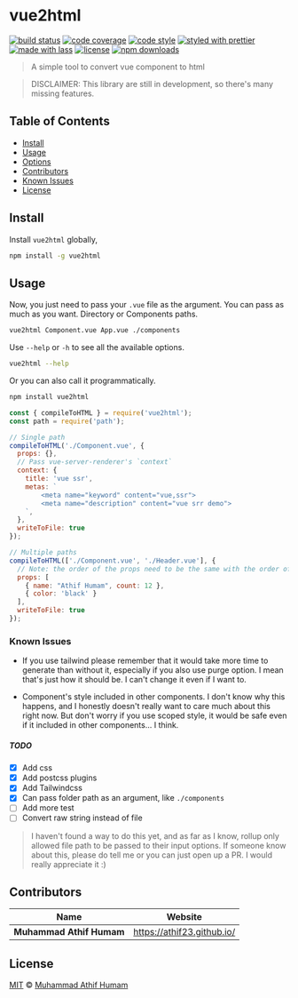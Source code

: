 # vue2html

[![build status](https://img.shields.io/travis/com/athif23/vue2html.svg)](https://travis-ci.com/athif23/vue2html)
[![code coverage](https://img.shields.io/codecov/c/github/athif23/vue2html.svg)](https://codecov.io/gh/athif23/vue2html)
[![code style](https://img.shields.io/badge/code_style-XO-5ed9c7.svg)](https://github.com/sindresorhus/xo)
[![styled with prettier](https://img.shields.io/badge/styled_with-prettier-ff69b4.svg)](https://github.com/prettier/prettier)
[![made with lass](https://img.shields.io/badge/made_with-lass-95CC28.svg)](https://lass.js.org)
[![license](https://img.shields.io/github/license/athif23/vue2html.svg)](LICENSE)
[![npm downloads](https://img.shields.io/npm/dt/vue2html.svg)](https://npm.im/vue2html)

> A simple tool to convert vue component to html 

> DISCLAIMER: This library are still in development, so there's many missing features.


## Table of Contents

* [Install](#install)
* [Usage](#usage)
* [Options](#options)
* [Contributors](#contributors)
* [Known Issues](#known-issues)
* [License](#license)


## Install

Install `vue2html` globally,

```sh
npm install -g vue2html
```

## Usage

Now, you just need to pass your `.vue` file as the argument. You can pass as much as you want. Directory or Components paths.

```sh
vue2html Component.vue App.vue ./components 
```

Use `--help` or `-h` to see all the available options.
```sh
vue2html --help
```

Or you can also call it programmatically.

```sh
npm install vue2html
```

```js
const { compileToHTML } = require('vue2html');
const path = require('path');

// Single path
compileToHTML('./Component.vue', {
  props: {},
  // Pass vue-server-renderer's `context`
  context: { 
    title: 'vue ssr',
    metas: `
        <meta name="keyword" content="vue,ssr">
        <meta name="description" content="vue srr demo">
    `,
  },
  writeToFile: true
});

// Multiple paths
compileToHTML(['./Component.vue', './Header.vue'], {
  // Note: the order of the props need to be the same with the order of the paths
  props: [
    { name: "Athif Humam", count: 12 },
    { color: 'black' }
  ],
  writeToFile: true
});
```

### Known Issues
* If you use tailwind please remember that it would take more time to generate than without it, especially if you also use purge option. I mean that's just how it should be. I can't change it even if I want to.

* Component's style included in other components. I don't know why this happens, and I honestly doesn't really want to care much about this right now. But don't worry if you use scoped style, it would be safe even if it included in other components... I think.

##### TODO

* [x] Add css
* [x] Add postcss plugins
* [x] Add Tailwindcss
* [x] Can pass folder path as an argument, like `./components`
* [ ] Add more test
* [ ] Convert raw string instead of file

> I haven't found a way to do this yet, and as far as I know, rollup only allowed file path to be passed to their input options. If someone know about this, please do tell me or you can just open up a PR. I would really appreciate it :)


## Contributors

| Name                     | Website                      |
| ------------------------ | ---------------------------- |
| **Muhammad Athif Humam** | <https://athif23.github.io/> |


## License

[MIT](LICENSE) © [Muhammad Athif Humam](https://athif23.github.io/)
